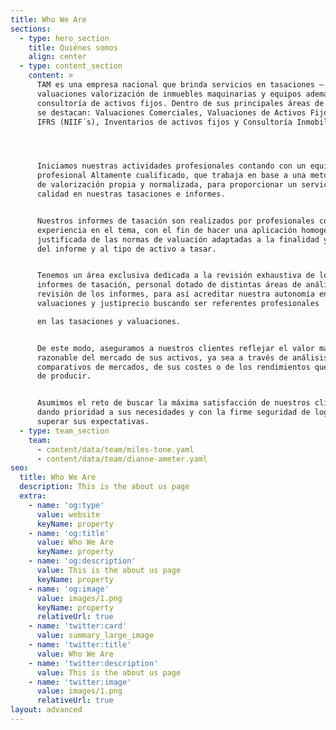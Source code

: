 ```yaml
---
title: Who We Are
sections:
  - type: hero_section
    title: Quiénes somos
    align: center
  - type: content_section
    content: >
      TAM es una empresa nacional que brinda servicios en tasaciones –
      valuaciones valorización de inmuebles maquinarias y equipos además de
      consultoría de activos fijos. Dentro de sus principales áreas de negocio
      se destacan: Valuaciones Comerciales, Valuaciones de Activos Fijos bajo
      IFRS (NIIF´s), Inventarios de activos fijos y Consultoría Inmobiliaria.




      Iniciamos nuestras actividades profesionales contando con un equipo
      profesional Altamente cualificado, que trabaja en base a una metodología
      de valorización propia y normalizada, para proporcionar un servicio de
      calidad en nuestras tasaciones e informes.


      Nuestros informes de tasación son realizados por profesionales con
      experiencia en el tema, con el fin de hacer una aplicación homogénea y
      justificada de las normas de valuación adaptadas a la finalidad y objetivo
      del informe y al tipo de activo a tasar.


      Tenemos un área exclusiva dedicada a la revisión exhaustiva de los
      informes de tasación, personal dotado de distintas áreas de análisis y
      revisión de los informes, para así acreditar nuestra autonomía en
      valuaciones y justiprecio buscando ser referentes profesionales

      en las tasaciones y valuaciones.


      De este modo, aseguramos a nuestros clientes reflejar el valor más
      razonable del mercado de sus activos, ya sea a través de análisis
      comparativos de mercados, de sus costes o de los rendimientos que es capaz
      de producir.


      Asumimos el reto de buscar la máxima satisfacción de nuestros clientes,
      dando prioridad a sus necesidades y con la firme seguridad de lograr
      superar sus expectativas.
  - type: team_section
    team:
      - content/data/team/miles-tone.yaml
      - content/data/team/dianne-ameter.yaml
seo:
  title: Who We Are
  description: This is the about us page
  extra:
    - name: 'og:type'
      value: website
      keyName: property
    - name: 'og:title'
      value: Who We Are
      keyName: property
    - name: 'og:description'
      value: This is the about us page
      keyName: property
    - name: 'og:image'
      value: images/1.png
      keyName: property
      relativeUrl: true
    - name: 'twitter:card'
      value: summary_large_image
    - name: 'twitter:title'
      value: Who We Are
    - name: 'twitter:description'
      value: This is the about us page
    - name: 'twitter:image'
      value: images/1.png
      relativeUrl: true
layout: advanced
---
```

